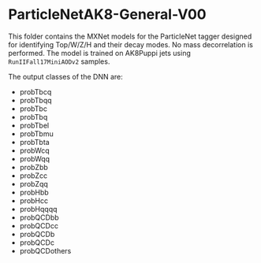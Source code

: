 # ParticleNetAK8-General-V00

This folder contains the MXNet models for the ParticleNet tagger designed for identifying Top/W/Z/H and their decay modes. No mass decorrelation is performed. The model is trained on AK8Puppi jets using `RunIIFall17MiniAODv2` samples. 

The output classes of the DNN are:
 - probTbcq
 - probTbqq
 - probTbc
 - probTbq
 - probTbel
 - probTbmu
 - probTbta
 - probWcq
 - probWqq
 - probZbb
 - probZcc
 - probZqq
 - probHbb
 - probHcc
 - probHqqqq
 - probQCDbb
 - probQCDcc
 - probQCDb
 - probQCDc
 - probQCDothers

